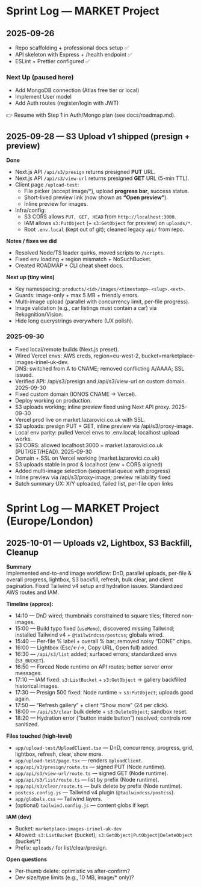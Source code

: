 # Sprint Log — MARKET Project

## 2025-09-26
- Repo scaffolding + professional docs setup ✅
- API skeleton with Express + /health endpoint ✅
- ESLint + Prettier configured ✅

### Next Up (paused here)
- Add MongoDB connection (Atlas free tier or local)
- Implement User model
- Add Auth routes (register/login with JWT)

👉 Resume with Step 1 in Auth/Mongo plan (see docs/roadmap.md).

## 2025-09-28 — S3 Upload v1 shipped (presign + preview)

**Done**
- Next.js API `/api/s3/presign` returns presigned **PUT** URL.
- Next.js API `/api/s3/view-url` returns presigned **GET** URL (5-min TTL).
- Client page `/upload-test`:
  - File picker (accept image/*), upload **progress bar**, success status.
  - Short-lived preview link (now shown as **“Open preview”**).
  - Inline preview for images.
- Infra/config:
  - S3 CORS allows `PUT, GET, HEAD` from `http://localhost:3000`.
  - IAM allows `s3:PutObject` (+ `s3:GetObject` for preview) on `uploads/*`.
  - Root `.env.local` (kept out of git); cleaned legacy `api/` from repo.

**Notes / fixes we did**
- Resolved Node/TS loader quirks, moved scripts to `/scripts`.
- Fixed env loading + region mismatch + NoSuchBucket.
- Created ROADMAP + CLI cheat sheet docs.

**Next up (tiny wins)**
- Key namespacing: `products/<id>/images/<timestamp>-<slug>.<ext>`.
- Guards: image-only + max 5 MB + friendly errors.
- Multi-image upload (parallel with concurrency limit, per-file progress).
- Image validation (e.g., car listings must contain a car) via Rekognition/Vision.
- Hide long querystrings everywhere (UX polish).
### 2025-09-30
- Fixed local/remote builds (Next.js preset).
- Wired Vercel envs: AWS creds, region=eu-west-2, bucket=marketplace-images-irinel-uk-dev.
- DNS: switched from A to CNAME; removed conflicting A/AAAA; SSL issued.
- Verified API: /api/s3/presign and /api/s3/view-url on custom domain.
2025-09-30
- Fixed custom domain (IONOS CNAME → Vercel).
- Deploy working on production.
- S3 uploads working; inline preview fixed using Next API proxy.
2025-09-30
- Vercel prod live on market.lazarovici.co.uk with SSL.
- S3 uploads: presign PUT + GET, inline preview via /api/s3/proxy-image.
- Local env parity: pulled Vercel envs to .env.local; localhost upload works.
- S3 CORS: allowed localhost:3000 + market.lazarovici.co.uk (PUT/GET/HEAD).
2025-09-30
- Domain + SSL on Vercel working (market.lazarovici.co.uk)
- S3 uploads stable in prod & localhost (env + CORS aligned)
- Added multi-image selection (sequential queue with progress)
- Inline preview via /api/s3/proxy-image; preview reliability fixed
- Batch summary UX: X/Y uploaded, failed list, per-file open links
# Sprint Log — MARKET Project (Europe/London)

## 2025-10-01 — Uploads v2, Lightbox, S3 Backfill, Cleanup
**Summary**  
Implemented end-to-end image workflow: DnD, parallel uploads, per-file & overall progress, lightbox, S3 backfill, refresh, bulk clear, and client pagination. Fixed Tailwind v4 setup and hydration issues. Standardized AWS routes and IAM.

**Timeline (approx):**
- 14:10 — DnD wired; thumbnails constrained to square tiles; filtered non-images.
- 15:00 — Build typo fixed (`useMemo`), discovered missing Tailwind; installed Tailwind v4 + `@tailwindcss/postcss`; globals wired.
- 15:40 — Per-file % label + overall % bar; removed noisy “DONE” chips.
- 16:00 — Lightbox (Esc/←/→, Copy URL, Open full) added.
- 16:30 — `/api/s3/list` added; surfaced errors; standardized envs (`S3_BUCKET`).
- 16:50 — Forced Node runtime on API routes; better server error messages.
- 17:10 — IAM fixed: `s3:ListBucket` + `s3:GetObject` → gallery backfilled historical images.
- 17:30 — Presign 500 fixed: Node runtime + `s3:PutObject`; uploads good again.
- 17:50 — “Refresh gallery” + client “Show more” (24 per click).
- 18:00 — `/api/s3/clear` bulk delete + `s3:DeleteObject`; sandbox reset.
- 18:20 — Hydration error (“button inside button”) resolved; controls row sanitized.

**Files touched (high-level)**
- `app/upload-test/UploadClient.tsx` — DnD, concurrency, progress, grid, lightbox, refresh, clear, show more.
- `app/upload-test/page.tsx` — renders `UploadClient`.
- `app/api/s3/presign/route.ts` — signed PUT (Node runtime).
- `app/api/s3/view-url/route.ts` — signed GET (Node runtime).
- `app/api/s3/list/route.ts` — list by prefix (Node runtime).
- `app/api/s3/clear/route.ts` — bulk delete by prefix (Node runtime).
- `postcss.config.js` — Tailwind v4 plugin (`@tailwindcss/postcss`).
- `app/globals.css` — Tailwind layers.
- (optional) `tailwind.config.js` — content globs if kept.

**IAM (dev)**
- Bucket: `marketplace-images-irinel-uk-dev`
- Allowed: `s3:ListBucket` (bucket), `s3:GetObject|PutObject|DeleteObject` (bucket/*)
- Prefix: `uploads/` for list/clear/presign.

**Open questions**
- Per-thumb delete: optimistic vs after-confirm?
- Dev size/type limits (e.g., 10 MB, image/* only)?

